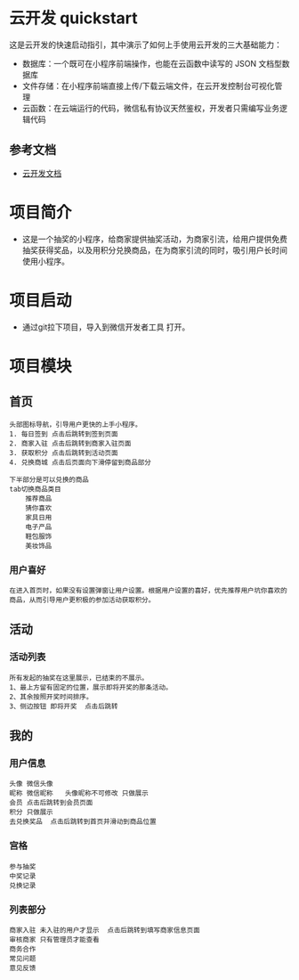 # 云开发 quickstart

这是云开发的快速启动指引，其中演示了如何上手使用云开发的三大基础能力：

- 数据库：一个既可在小程序前端操作，也能在云函数中读写的 JSON 文档型数据库
- 文件存储：在小程序前端直接上传/下载云端文件，在云开发控制台可视化管理
- 云函数：在云端运行的代码，微信私有协议天然鉴权，开发者只需编写业务逻辑代码

## 参考文档

- [云开发文档](https://developers.weixin.qq.com/miniprogram/dev/wxcloud/basis/getting-started.html)

# 项目简介
- 这是一个抽奖的小程序，给商家提供抽奖活动，为商家引流，给用户提供免费抽奖获得奖品，以及用积分兑换商品，在为商家引流的同时，吸引用户长时间使用小程序。

# 项目启动
- 通过git拉下项目，导入到微信开发者工具 打开。

# 项目模块 
## 首页
    头部图标导航，引导用户更快的上手小程序。
    1. 每日签到 点击后跳转到签到页面
    2. 商家入驻 点击后跳转到商家入驻页面
    3. 获取积分 点击后跳转到活动页面
    4. 兑换商城 点击后页面向下滑停留到商品部分

    下半部分是可以兑换的商品
    tab切换商品类目
        推荐商品
        猜你喜欢
        家具日用
        电子产品
        鞋包服饰
        美妆饰品
    
### 用户喜好
    在进入首页时，如果没有设置弹窗让用户设置。根据用户设置的喜好，优先推荐用户坑你喜欢的商品，从而引导用户更积极的参加活动获取积分。

## 活动
### 活动列表
    所有发起的抽奖在这里展示，已结束的不展示。
    1、最上方留有固定的位置，展示即将开奖的那条活动。
    2、其余按照开奖时间排序。
    3、侧边按钮 即将开奖  点击后跳转

## 我的
### 用户信息
    头像 微信头像
    昵称 微信昵称   头像昵称不可修改 只做展示
    会员 点击后跳转到会员页面
    积分 只做展示
    去兑换奖品  点击后跳转到首页并滑动到商品位置

### 宫格 
    参与抽奖 
    中奖记录
    兑换记录

### 列表部分
    商家入驻 未入驻的用户才显示  点击后跳转到填写商家信息页面 
    审核商家 只有管理员才能查看
    商务合作 
    常见问题 
    意见反馈 
